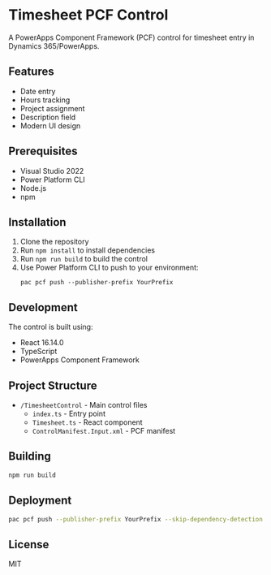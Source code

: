 # Timesheet PCF Control

A PowerApps Component Framework (PCF) control for timesheet entry in Dynamics 365/PowerApps.

## Features

- Date entry
- Hours tracking
- Project assignment
- Description field
- Modern UI design

## Prerequisites

- Visual Studio 2022
- Power Platform CLI
- Node.js
- npm

## Installation

1. Clone the repository
2. Run `npm install` to install dependencies
3. Run `npm run build` to build the control
4. Use Power Platform CLI to push to your environment:
   ```
   pac pcf push --publisher-prefix YourPrefix
   ```

## Development

The control is built using:
- React 16.14.0
- TypeScript
- PowerApps Component Framework

## Project Structure

- `/TimesheetControl` - Main control files
  - `index.ts` - Entry point
  - `Timesheet.ts` - React component
  - `ControlManifest.Input.xml` - PCF manifest

## Building

```bash
npm run build
```

## Deployment

```bash
pac pcf push --publisher-prefix YourPrefix --skip-dependency-detection --skip-solution-removal
```

## License

MIT 